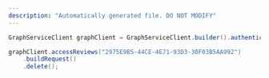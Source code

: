 ```yaml
---
description: "Automatically generated file. DO NOT MODIFY"
---
```

<!-- markdownlint-disable MD041 -->

```java
GraphServiceClient graphClient = GraphServiceClient.builder().authenticationProvider( authProvider ).buildClient();

graphClient.accessReviews("2975E9B5-44CE-4E71-93D3-30F03B5AA992")
    .buildRequest()
    .delete();
```
